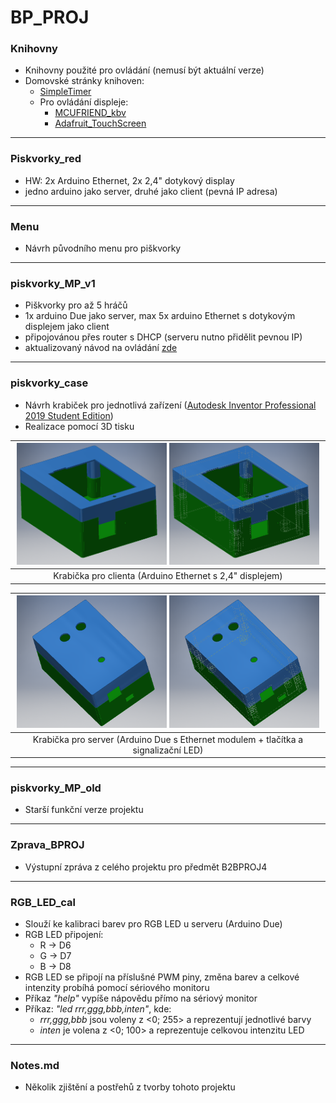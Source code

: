 # BP_PROJ


### Knihovny
- Knihovny použité pro ovládání (nemusí být aktuální verze)
- Domovské stránky knihoven:
    - [SimpleTimer](https://github.com/schinken/SimpleTimer)
    - Pro ovládání displeje:
        - [MCUFRIEND_kbv](https://github.com/prenticedavid/MCUFRIEND_kbv)
        - [Adafruit_TouchScreen](https://github.com/adafruit/Adafruit_TouchScreen)
---

### Piskvorky_red
- HW: 2x Arduino Ethernet, 2x 2,4" dotykový display
- jedno arduino jako server, druhé jako client (pevná IP adresa)
---

### Menu 
- Návrh původního menu pro piškvorky 
---

### piskvorky_MP_v1 
- Piškvorky pro až 5 hráčů
- 1x arduino Due jako server, max 5x arduino Ethernet s dotykovým displejem jako client
- připojovánou přes router s DHCP (serveru nutno přidělit pevnou IP)
- aktualizovaný návod na ovládání [zde](https://github.com/janzavorka/BP_PROJ/blob/master/piskvorky_MP_v1/manual.md)
---

### piskvorky_case
- Návrh krabiček pro jednotlivá zařízení ([Autodesk Inventor Professional 2019 Student Edition](https://www.autodesk.cz/products/inventor/overview))
- Realizace pomocí 3D tisku

| <img src="piskvorky_case/client_ArdEthernet_case/Sestava_krabicka2.png" width="49%" alt="Krabička pro clienta" /> <img src="piskvorky_case/client_ArdEthernet_case/Sestava_krabicka1.png" width="49%" alt="Krabička pro clienta" /> |
|:---------:|
|Krabička pro clienta (Arduino Ethernet s 2,4" displejem)|

| <img src="piskvorky_case/server_ArdDue_case/Sestava_krabicka2.png" width="49%" alt="Krabička pro server" /> <img src="piskvorky_case/server_ArdDue_case/Sestava_krabicka1.png" width="49%" alt="Krabička pro server" /> |
|:---------:|
|Krabička pro server (Arduino Due s Ethernet modulem + tlačítka a signalizační LED)|

 ---
 
### piskvorky_MP_old
- Starší funkční verze projektu
---

### Zprava_BPROJ
-  Výstupní zpráva z celého projektu pro předmět B2BPROJ4
---

### RGB_LED_cal
- Slouží ke kalibraci barev pro RGB LED u serveru (Arduino Due)
- RGB LED připojení:
    - R -> D6
    - G -> D7
    - B -> D8
- RGB LED se připojí na příslušné PWM piny, změna barev a celkové intenzity probíhá pomocí sériového monitoru
- Příkaz _"help"_ vypíše nápovědu přímo na sériový monitor
- Příkaz: _"led rrr,ggg,bbb,inten"_, kde:
    - _rrr,ggg,bbb_ jsou voleny z <0;&nbsp;255> a reprezentují jednotlivé barvy
    - _inten_ je volena z <0;&nbsp;100> a reprezentuje celkovou intenzitu LED
 ---
 
 ### Notes.md
 - Několik zjištění a postřehů z tvorby tohoto projektu

